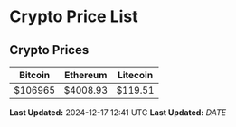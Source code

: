 # Crypto Price List

## Crypto Prices
| Bitcoin | Ethereum | Litecoin |
| ------- | -------- | -------- |
| $106965 | $4008.93 | $119.51 |
**Last Updated:** 2024-12-17 12:41 UTC
**Last Updated:** $DATE$
